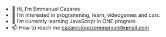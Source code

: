 - 👋 Hi, I’m Emmanuel Cazares
- 👀 I’m interested in programming, learn, videogames and cats.
- 🌱 I’m currently learning JavaScript in ONE program.
- 📫 How to reach me cazareslopezemmanuel@gmail.com

<!---
Emmanuelcazlo/Emmanuelcazlo is a ✨ special ✨ repository because its `README.md` (this file) appears on your GitHub profile.
You can click the Preview link to take a look at your changes.
--->
